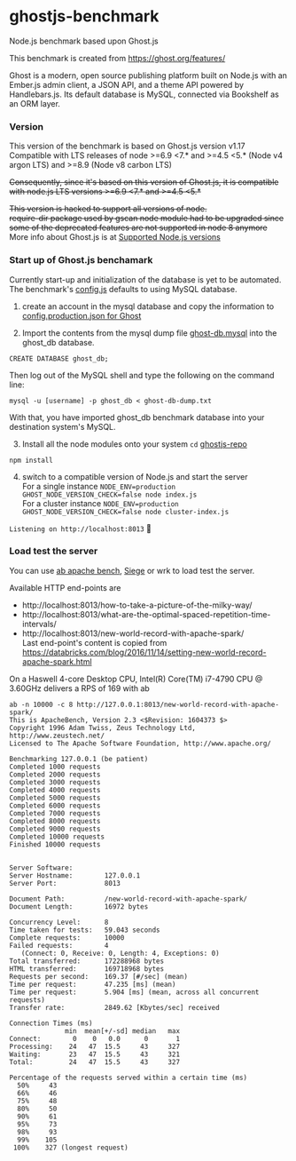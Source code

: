 # ghostjs-benchmark
Node.js benchmark based upon Ghost.js

This benchmark is created from https://ghost.org/features/  

Ghost is a modern, open source publishing platform built on Node.js with an Ember.js admin client, a JSON API, and a theme API powered by Handlebars.js. Its default database is MySQL, connected via Bookshelf as an ORM layer.

### Version
This version of the benchmark is based on Ghost.js version v1.17
Compatible with LTS releases of node >=6.9 <7.* and >=4.5 <5.* (Node v4 argon LTS) and >=8.9 (Node v8 carbon LTS)

~~Consequently, since it's based on this version of Ghost.js, it is compatible with node.js LTS versions >=6.9 <7.* and >=4.5 <5.*~~  </br>

~~This version is hacked to support all versions of node.     
require-dir package used by gscan node module had to be upgraded since some of the deprecated features are not supported in node 8 anymore~~   
More info about Ghost.js is at [Supported Node.js versions](http://support.ghost.org/supported-node-versions/)

### Start up of Ghost.js benchamark

Currently start-up and initialization of the database is yet to be automated.   
The benchmark's [config.js](https://github.com/sathvikl/ghostjs-benchmark/blob/bb75aa9877ce8f425279d7ad434a18c8d391422e/ghostjs-repo/config.js#L24) defaults to using MySQL database.  

1. create an account in the mysql database and copy the information to [config.production.json for Ghost](https://github.com/sathvikl/ghostjs-benchmark/blob/master/ghostjs-repo/core/server/config/env/config.production.json#L11)

2. Import the contents from the mysql dump file [ghost-db.mysql](https://github.com/sathvikl/ghostjs-benchmark/blob/master/ghost-db.mysql) into the ghost_db database. 
```MYSQL Shell
CREATE DATABASE ghost_db;
```
Then log out of the MySQL shell and type the following on the command line:
```
mysql -u [username] -p ghost_db < ghost-db-dump.txt
```
With that, you have imported ghost_db benchmark database into your destination system's MySQL.

3. Install all the node modules onto your system
`cd` [ghostjs-repo](https://github.com/sathvikl/ghostjs-benchmark/tree/master/ghostjs-repo)
```
npm install 
```  

4. switch to a compatible version of Node.js and start the server  
For a single instance `NODE_ENV=production GHOST_NODE_VERSION_CHECK=false node index.js`  
For a cluster instance `NODE_ENV=production GHOST_NODE_VERSION_CHECK=false node cluster-index.js`  
  
`Listening on http://localhost:8013` :tada:

### Load test the server
You can use [ab apache bench](http://httpd.apache.org/docs/2.2/en/programs/ab.html), [Siege](https://github.com/JoeDog/siege) or wrk to load test the server.  

Available HTTP end-points are
* http://localhost:8013/how-to-take-a-picture-of-the-milky-way/  
* http://localhost:8013/what-are-the-optimal-spaced-repetition-time-intervals/  
* http://localhost:8013/new-world-record-with-apache-spark/   
Last end-point's content is copied from https://databricks.com/blog/2016/11/14/setting-new-world-record-apache-spark.html
  
On a Haswell 4-core Desktop CPU, Intel(R) Core(TM) i7-4790 CPU @ 3.60GHz 
delivers a RPS of 169 with ab 
```
ab -n 10000 -c 8 http://127.0.0.1:8013/new-world-record-with-apache-spark/
This is ApacheBench, Version 2.3 <$Revision: 1604373 $>
Copyright 1996 Adam Twiss, Zeus Technology Ltd, http://www.zeustech.net/
Licensed to The Apache Software Foundation, http://www.apache.org/

Benchmarking 127.0.0.1 (be patient)
Completed 1000 requests
Completed 2000 requests
Completed 3000 requests
Completed 4000 requests
Completed 5000 requests
Completed 6000 requests
Completed 7000 requests
Completed 8000 requests
Completed 9000 requests
Completed 10000 requests
Finished 10000 requests


Server Software:        
Server Hostname:        127.0.0.1
Server Port:            8013

Document Path:          /new-world-record-with-apache-spark/
Document Length:        16972 bytes

Concurrency Level:      8
Time taken for tests:   59.043 seconds
Complete requests:      10000
Failed requests:        4
   (Connect: 0, Receive: 0, Length: 4, Exceptions: 0)
Total transferred:      172288968 bytes
HTML transferred:       169718968 bytes
Requests per second:    169.37 [#/sec] (mean)
Time per request:       47.235 [ms] (mean)
Time per request:       5.904 [ms] (mean, across all concurrent requests)
Transfer rate:          2849.62 [Kbytes/sec] received

Connection Times (ms)
              min  mean[+/-sd] median   max
Connect:        0    0   0.0      0       1
Processing:    24   47  15.5     43     327
Waiting:       23   47  15.5     43     321
Total:         24   47  15.5     43     327

Percentage of the requests served within a certain time (ms)
  50%     43
  66%     46
  75%     48
  80%     50
  90%     61
  95%     73
  98%     93
  99%    105
 100%    327 (longest request)
```

